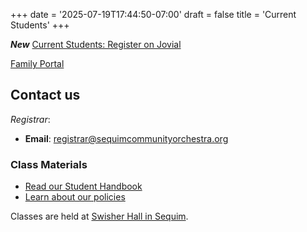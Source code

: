+++
date = '2025-07-19T17:44:50-07:00'
draft = false
title = 'Current Students'
+++

***New*** [Current Students: Register on Jovial](https://jovial.org/pcyo/family)

[Family Portal](https://jovial.org/pcyo/family)

## Contact us

*Registrar*:
- **Email**: registrar@sequimcommunityorchestra.org

### Class Materials
- [Read our Student Handbook](/PCYO-Family-Handbook_2025-2026.pdf)
- [Learn about our policies](/PCYO-Policies_2025-2026.pdf)

Classes are held at [Swisher Hall in Sequim](https://www.google.com/maps/search/?api=1&query=506%20N%20Blake%20Ave,%20Sequim,%20WA%2098382).
